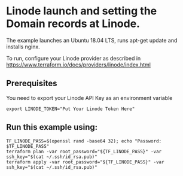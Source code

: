 # Linode launch and setting the Domain records at Linode.

The example launches an Ubuntu 18.04 LTS, runs apt-get update and installs nginx.

To run, configure your Linode provider as described in https://www.terraform.io/docs/providers/linode/index.html

## Prerequisites
You need to export your Linode API Key as an environment variable

    export LINODE_TOKEN="Put Your Linode Token Here" 

## Run this example using:

    TF_LINODE_PASS=$(openssl rand -base64 32); echo "Password: $TF_LINODE_PASS"
    terraform plan -var root_password="${TF_LINODE_PASS}" -var ssh_key="$(cat ~/.ssh/id_rsa.pub)"
    terraform apply -var root_password="${TF_LINODE_PASS}" -var ssh_key="$(cat ~/.ssh/id_rsa.pub)"
